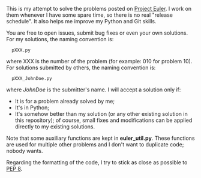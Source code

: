 This is my attempt to solve the problems posted on [Project Euler](http://projecteuler.net "Project Euler"). I work on them whenever I have some spare 
time, so there is no real "release schedule". It also helps me improve 
my Python and Git skills.

You are free to open issues, submit bug fixes or even your own solutions. For 
my solutions, the naming convention is:

```
  pXXX.py
```

where XXX is the number of the problem (for example: 010 for problem 10). For
solutions submitted by others, the naming convention is:

```
  pXXX_JohnDoe.py
```

where _JohnDoe_ is the submitter's name. I will accept a solution only if:

* It is for a problem already solved by me;
* It's in Python;
* It's somehow better than my solution (or any other existing solution in this repository); of course, small fixes and modifications can be applied directly to my existing solutions. 

Note that some auxiliary functions are kept in __euler_util.py__. These functions are
used for multiple other problems and I don't want to duplicate code; nobody wants.

Regarding the formatting of the code, I try to stick as close as possible to 
[PEP 8](http://www.python.org/dev/peps/pep-0008/ "PEP 8").
